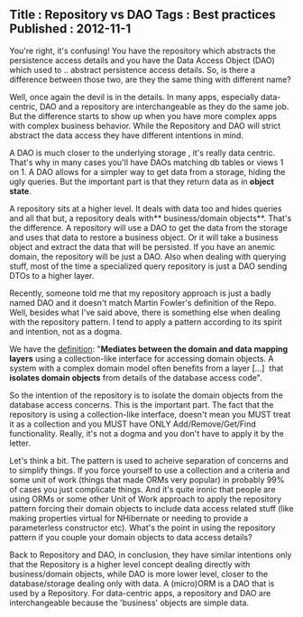 Title : Repository vs DAO
Tags : Best practices
Published : 2012-11-1
---

You're right, it's confusing! You have the repository which abstracts the persistence access details and you have the Data Access Object (DAO) which used to .. abstract persistence access details. So, is there a difference between those two, are they the same thing with different name?  
  
Well, once again the devil is in the details. In many apps, especially data-centric, DAO and a repository are interchangeable as they do the same job. But the difference starts to show up when you have more complex apps with complex business behavior. While the Repository and DAO will strict abstract the data access they have different intentions in mind.  
  
A DAO is much closer to the underlying storage , it's really data centric. That's why in many cases you'll have DAOs matching db tables or views 1 on 1. A DAO allows for a simpler way to get data from a storage, hiding the ugly queries. But the important part is that they return data as in **object state**.  
  
A repository sits at a higher level. It deals with data too and hides queries and all that but, a repository deals with** business/domain objects**. That's the difference. A repository will use a DAO to get the data from the storage and uses that data to restore a business object. Or it will take a business object and extract the data that will be persisted. If you have an anemic domain, the repository will be just a DAO. Also when dealing with querying stuff, most of the time a specialized query repository is just a DAO sending DTOs to a higher layer.  
  
Recently, someone told me that my repository approach is just a badly named DAO and it doesn't match Martin Fowler's definition of the Repo. Well, besides what I've said above, there is something else when dealing with the repository pattern. I tend to apply a pattern according to its spirit and intention, not as a dogma.  
  
We have the [definition](http://martinfowler.com/eaaCatalog/repository.html): "**Mediates between the domain and data mapping layers** using a collection-like interface for accessing domain objects. A system with a complex domain model often benefits from a layer [...]  that **isolates domain objects** from details of the database access code".  
  
So the intention of the repository is to isolate the domain objects from the database access concerns. This is the important part. The fact that the repository is using a collection-like interface, doesn't mean you MUST treat it as a collection and you MUST have ONLY Add/Remove/Get/Find functionality. Really, it's not a dogma and you don't have to apply it by the letter.  
  
Let's think a bit. The pattern is used to acheive separation of concerns and to simplify things. If you force yourself to use a collection and a criteria and some unit of work (things that made ORMs very popular) in probably 99% of cases you just complicate things. And it's quite ironic that people are using ORMs or some other Unit of Work approach to apply the repository pattern forcing their domain objects to include data access related stuff (like making properties virtual for NHibernate or needing to provide a parameterless constructor etc). What's the point in using the repository pattern if you couple your domain objects to data access details?  
  
Back to Repository and DAO, in conclusion, they have similar intentions only that the Repository is a higher level concept dealing directly with business/domain objects, while DAO is more lower level, closer to the database/storage dealing only with data. A (micro)ORM is a DAO that is used by a Repository. For data-centric apps, a repository and DAO are interchangeable because the 'business' objects are simple data.